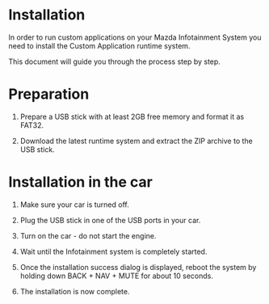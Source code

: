 # Installation

In order to run custom applications on your Mazda Infotainment System you need to install the Custom Application runtime system.

This document will guide you through the process step by step.

# Preparation

1. Prepare a USB stick with at least 2GB free memory and format it as FAT32.

2. Download the latest runtime system and extract the ZIP archive to the USB stick.

# Installation in the car

1. Make sure your car is turned off.

2. Plug the USB stick in one of the USB ports in your car.

3. Turn on the car - do not start the engine.

4. Wait until the Infotainment system is completely started.

5. Once the installation success dialog is displayed, reboot the system by holding down BACK + NAV + MUTE for about 10 seconds.

6. The installation is now complete.



